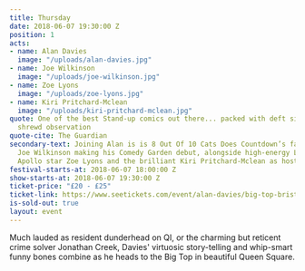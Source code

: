 ```yaml
---
title: Thursday
date: 2018-06-07 19:30:00 Z
position: 1
acts:
- name: Alan Davies
  image: "/uploads/alan-davies.jpg"
- name: Joe Wilkinson
  image: "/uploads/joe-wilkinson.jpg"
- name: Zoe Lyons
  image: "/uploads/zoe-lyons.jpg"
- name: Kiri Pritchard-Mclean
  image: "/uploads/kiri-pritchard-mclean.jpg"
quote: One of the best Stand-up comics out there... packed with deft silliness and
  shrewd observation
quote-cite: The Guardian
secondary-text: Joining Alan is is 8 Out Of 10 Cats Does Countdown’s favourite oddball
  Joe Wilkinson making his Comedy Garden debut, alongside high-energy Live At The
  Apollo star Zoe Lyons and the brilliant Kiri Pritchard-Mclean as host.
festival-starts-at: 2018-06-07 18:00:00 Z
show-starts-at: 2018-06-07 19:30:00 Z
ticket-price: "£20 - £25"
ticket-link: https://www.seetickets.com/event/alan-davies/big-top-bristol-comedy-garden/1206492
is-sold-out: true
layout: event
---
```


Much lauded as resident dunderhead on QI, or the charming but reticent crime solver Jonathan Creek, Davies' virtuosic story-telling and whip-smart funny bones combine as he heads to the Big Top in beautiful Queen Square.